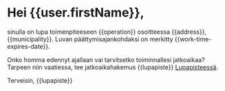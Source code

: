 # Hei {{user.firstName}},

sinulla on lupa toimenpiteeseen {{operation}} osoitteessa {{address}}, {{municipality}}. Luvan p&auml;&auml;ttymisajankohdaksi on merkitty {{work-time-expires-date}}.

Onko homma edennyt ajallaan vai tarvitsetko toiminnallesi jatkoaikaa? Tarpeen niin vaatiessa, tee jatkoaikahakemus {{lupapiste}} [Lupapisteess&auml;](www.lupapiste.fi).

Terveisin,
{{lupapiste}}
